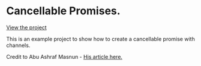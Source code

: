 # Cancellable Promises.

[View the project](https://connorturlan.github.io/js-promise-cancelling)

This is an example project to show how to create a cancellable promise with channels.

Credit to Abu Ashraf Masnun - [His article here.](https://medium.com/@masnun/creating-cancellable-promises-33bf4b9da39c)
